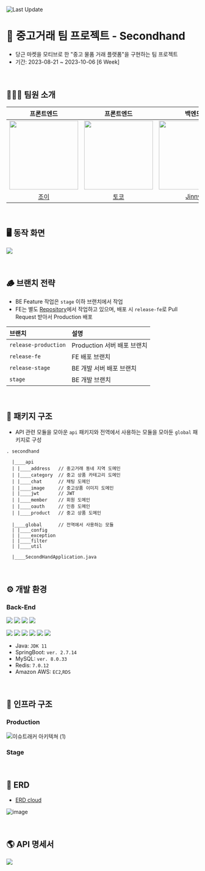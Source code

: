 ![Last Update](https://img.shields.io/badge/Last_Upadate-2023--10--06-blue)

# 🥕 중고거래 팀 프로젝트 - Secondhand
- 당근 마켓을 모티브로 한 "중고 물품 거래 플랫폼"을 구현하는 팀 프로젝트
- 기간: 2023-08-21 ~ 2023-10-06 [6 Week]

<br/>

## 🧑🏻‍💻 팀원 소개

|                                   프론트엔드                                    |                                   프론트엔드                                    |                                    백엔드                                     |                                   백엔드                                    |
|:--------------------------------------------------------------------------:|:--------------------------------------------------------------------------:|:--------------------------------------------------------------------------:|:------------------------------------------------------------------------:|
| <img src = "https://avatars.githubusercontent.com/youzysu" width="180px;"> | <img src = "https://avatars.githubusercontent.com/aaaz425" width="180px;"> | <img src = "https://avatars.githubusercontent.com/jinny-l" width="180px;"> | <img src = "https://avatars.githubusercontent.com/swinb" width="180px;"> |
|                      [조이](https://github.com/youzysu)                      |                      [토코](https://github.com/aaaz425)                      |                    [Jinny](https://github.com/jinny-l)                     |                      [감귤](https://github.com/swinb)                      |


<br/>

## 🖥️ 동작 화면
![](https://github.com/jinny-l/codesquad-archive/assets/108214590/99e4d0df-fbf1-4e42-973e-d5156709ff47)


<br/>

## 🪵 브랜치 전략
- BE Feature 작업은 `stage` 이하 브랜치에서 작업
- FE는 별도 [Repository](https://github.com/masters2023-project-team05-second-hand/second-hand-max-fe)에서 작업하고 있으며, 배포 시 `release-fe`로 Pull Request 받아서 Production 배포


| 브랜치                  | 설명                   |
|:---------------------|:---------------------|
| `release-production` | Production 서버 배포 브랜치 |
| `release-fe`         | FE 배포 브랜치            |
| `release-stage`      | BE 개발 서버 배포 브랜치      |
| `stage`              | BE 개발 브랜치            |


<br/>

## 📂 패키지 구조
- API 관련 모듈을 모아운 `api` 패키지와 전역에서 사용하는 모듈을 모아둔 `global` 패키지로 구성

```
. secondhand

  |____api
  | |____address   // 중고거래 동네 지역 도메인
  | |____category  // 중고 상품 카테고리 도메인
  | |____chat      // 채팅 도메인
  | |____image     // 중고상품 이미지 도메인
  | |____jwt       // JWT
  | |____member    // 회원 도메인
  | |____oauth     // 인증 도메인
  | |____product   // 중고 상품 도메인
  
  |____global      // 전역에서 사용하는 모듈
  | |____config
  | |____exception
  | |____filter
  | |____util
  
  |____SecondHandApplication.java
```

<br/>

## ⚙️ 개발 환경


### Back-End
![](https://img.shields.io/badge/Java-007396?style=flat&logo=OpenJDK&logoColor=white)
![](https://img.shields.io/badge/SpringBoot-6DB33F?style=flat&logo=SpringBoot&logoColor=white)
![](https://img.shields.io/badge/MySQL-4479A1?style=flat&logo=MySQL&logoColor=white)
![](https://img.shields.io/badge/GitHub_Actions-2088FF?style=flat&logo=githubactions&logoColor=white)

![](https://img.shields.io/badge/-NginX-269539?style=flat&amp;logo=Nginx&amp;logoColor=white)
![](https://img.shields.io/badge/-Docker-2496ED?style=flat&amp;logo=Docker&amp;logoColor=white)
![](https://img.shields.io/badge/AWS%20EC2-FA7343?style=flat&logo=amazonec2&logoColor=white)
![](https://img.shields.io/badge/-AWS_S3-569A31?style=flat&amp;logo=Amazon-S3&amp;logoColor=white)
![](https://img.shields.io/badge/AWS_RDS-527FFF?style=flat&logo=amazonrds&logoColor=white)
![](https://img.shields.io/badge/Redis-FF4D4D?style=flat&logo=redis&logoColor=white)

- Java: `JDK 11`
- SpringBoot: `ver. 2.7.14`
- MySQL: `ver. 8.0.33`
- Redis: `7.0.12`
- Amazon AWS: `EC2`,`RDS`

<br/>

## 🔧️ 인프라 구조

### Production

![이슈트래커 아키텍쳐 (1)](https://github.com/eojjeogo-jeojjeogo/issue-tracker-max/assets/108214590/11fdbd50-b925-4106-822f-e57b98b228c0)

### Stage

<br/>

## 💾 ERD
- [ERD cloud](https://www.erdcloud.com/d/mY7AM7XhTRcZ8HayK)

![image](https://github.com/masters2023-project-team05-second-hand/second-hand-max-be-b/assets/108214590/db19df12-e28a-4f2e-93f6-5e60b4d5f647)

<br/>

## 🌎 API 명세서
<a href="https://documenter.getpostman.com/view/28185148/2s9Y5TzkFu "><img src="https://img.shields.io/badge/Postman-FF6C37?style=flat&logo=postman&logoColor=white"></a>
